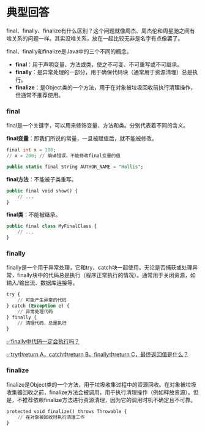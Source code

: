 # 典型回答


final、finally、finalize有什么区别？这个问题就像周杰、周杰伦和周星驰之间有啥关系的问题一样。其实没啥关系，放在一起比较无非是名字有点像罢了。



final、finally和finalize是Java中的三个不同的概念。



+ **final**：用于声明变量、方法或类，使之不可变、不可重写或不可继承。
+ **finally**：是异常处理的一部分，用于确保代码块（通常用于资源清理）总是执行。
+ **finalize**：是Object类的一个方法，用于在对象被垃圾回收前执行清理操作，但通常不推荐使用。

### final


final是一个关键字，可以用来修饰变量、方法和类。分别代表着不同的含义。



**final变量**：即我们所说的常量，一旦被赋值后，就不能被修改。



```sql
final int x = 100;
// x = 200; // 编译错误，不能修改final变量的值

public static final String AUTHOR_NAME = "Hollis";
```



**final方法**：不能被子类重写。



```sql
public final void show() {
    // ...
}
```



**final类**：不能被继承。



```sql
public final class MyFinalClass {
    // ...
}
```



### finally


finally是一个用于异常处理，它和try、catch块一起使用。无论是否捕获或处理异常，finally块中的代码总是执行（程序正常执行的情况）。通常用于关闭资源，如输入/输出流、数据库连接等。



```sql
try {
    // 可能产生异常的代码
} catch (Exception e) {
    // 异常处理代码
} finally {
    // 清理代码，总是执行
}

```



[✅finally中代码一定会执行吗？](https://www.yuque.com/hollis666/qyhor6/rs846vlvpa7dwe3v)



[✅try中return A，catch中return B，finally中return C，最终返回值是什么？](https://www.yuque.com/hollis666/qyhor6/ltw8ngs7yntrdk3a)





### finalize
finalize是Object类的一个方法，用于垃圾收集过程中的资源回收。在对象被垃圾收集器回收之前，finalize方法会被调用，用于执行清理操作（例如释放资源）。但是，不推荐依赖finalize方法进行资源清理，因为它的调用时机不确定且不可靠。



```sql
protected void finalize() throws Throwable {
    // 在对象被回收时执行清理工作
}
```





